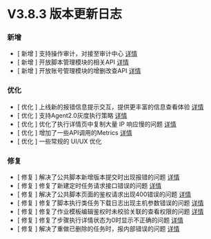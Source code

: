 # V3.8.3 版本更新日志




### 新增
- [ 新增 ] 支持操作审计，对接至审计中心 [详情](http://github.com/TencentBlueKing/bk-job/issues/1765)
- [ 新增 ] 开放脚本管理模块的相关API [详情](http://github.com/TencentBlueKing/bk-job/issues/2318)
- [ 新增 ] 开放账号管理模块的增删改查API [详情](http://github.com/TencentBlueKing/bk-job/issues/2472)

### 优化

- [ 优化 ] 上线新的报错信息提示交互，提供更丰富的信息查看体验 [详情](http://github.com/TencentBlueKing/bk-job/issues/2372)
- [ 优化 ] 支持Agent2.0灰度执行策略 [详情](http://github.com/TencentBlueKing/bk-job/issues/2461)
- [ 优化 ] 优化了执行详情页中复制大量 IP 响应慢的问题 [详情](http://github.com/TencentBlueKing/bk-job/issues/2259)
- [ 优化 ] 增加了一些API调用的Metrics [详情](http://github.com/TencentBlueKing/bk-job/issues/2426)
- [ 优化 ] 一些常规的 UI/UX 优化


### 修复
- [ 修复 ] 解决了公共脚本新增版本提交时出现报错的问题 [详情](http://github.com/TencentBlueKing/bk-job/issues/1396)
- [ 修复 ] 修复了新建定时任务请求接口错误的问题 [详情](http://github.com/TencentBlueKing/bk-job/issues/2489)
- [ 修复 ] 解决了公共脚本页面的鉴权请求出现400错误的问题 [详情](http://github.com/TencentBlueKing/bk-job/issues/2483)
- [ 修复 ] 修复了脚本执行类任务下载日志出现主机参数错误的问题 [详情](http://github.com/TencentBlueKing/bk-job/issues/2452)
- [ 修复 ] 修复了作业模板编辑鉴权时未校验关联的查看权限的问题 [详情](http://github.com/TencentBlueKing/bk-job/issues/2111)
- [ 修复 ] 修复了步骤执行详情状态为0时显示不正确的问题 [详情](http://github.com/TencentBlueKing/bk-job/issues/2437)
- [ 修复 ] 解决了重做已删除的任务时，报内部错误的问题 [详情](http://github.com/TencentBlueKing/bk-job/issues/2291)